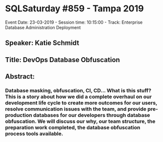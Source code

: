 # SQLSaturday #859 - Tampa 2019
Event Date: 23-03-2019 - Session time: 10:15:00 - Track: Enterprise Database Administration  Deployment
## Speaker: Katie Schmidt
## Title: DevOps  Database Obfuscation
## Abstract:
### Database masking, obfuscation, CI, CD... What is this stuff?  This is a story about how we did a complete overhaul on our development life cycle to create more outcomes for our users, resolve communication issues with the team, and provide pre-production databases for our developers through database obfuscation.  We will discuss our why, our team structure, the preparation work completed, the database obfuscation process  tools available.

